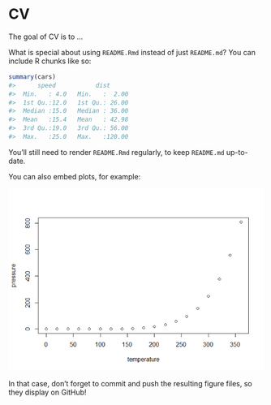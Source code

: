 
<!-- README.md is generated from README.Rmd. Please edit that file -->

# CV

<!-- badges: start -->

<!-- badges: end -->

The goal of CV is to …

What is special about using `README.Rmd` instead of just `README.md`?
You can include R chunks like so:

``` r
summary(cars)
#>      speed           dist       
#>  Min.   : 4.0   Min.   :  2.00  
#>  1st Qu.:12.0   1st Qu.: 26.00  
#>  Median :15.0   Median : 36.00  
#>  Mean   :15.4   Mean   : 42.98  
#>  3rd Qu.:19.0   3rd Qu.: 56.00  
#>  Max.   :25.0   Max.   :120.00
```

You’ll still need to render `README.Rmd` regularly, to keep `README.md`
up-to-date.

You can also embed plots, for example:

![](README_files/figure-gfm/pressure-1.png)<!-- -->

In that case, don’t forget to commit and push the resulting figure
files, so they display on GitHub\!
